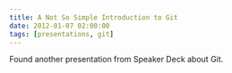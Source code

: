 ```yaml
---
title: A Not So Simple Introduction to Git
date: 2012-01-07 02:00:00
tags: [presentations, git]
---
```


Found another presentation from Speaker Deck about Git.

<!--more-->

<script src="http://speakerdeck.com/embed/4ecfc649eee53a005000b88b.js"></script>
